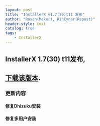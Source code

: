 ```yaml
---
layout: post
title: "InstallerX v1.7(30)t11 发布"
author: "Rosan(Maker), RinCynar(Repost)"
header-style: text
catalog: true
tags:
    - InstallerX
---
```


## InstallerX 1.7(30) t11发布,
## [下载该版本](/file/InstallerX_1.7(30)-t11.apk).

### 更新内容

#### 修复Dhizuku安装

#### 修复多用户安装
